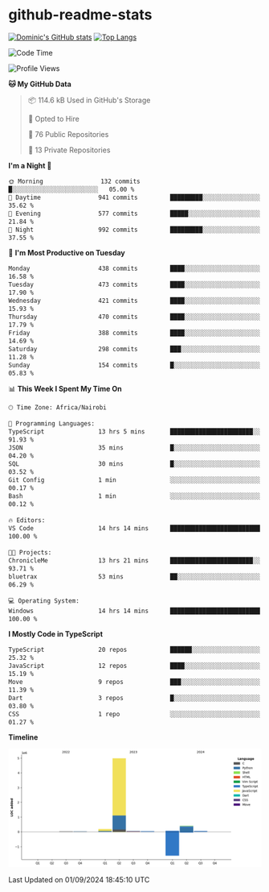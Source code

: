 # github-readme-stats
[![Dominic's GitHub stats](https://github-readme-stats.vercel.app/api?username=Domengo&show_icons=true)](https://github.com/anuraghazra/github-readme-stats)
[![Top Langs](https://github-readme-stats.vercel.app/api/top-langs/?username=Domengo&show_icons=true)](https://github.com/Domengo/github-readme-stats)

<!--START_SECTION:waka-->
![Code Time](http://img.shields.io/badge/Code%20Time-824%20hrs%2052%20mins-blue)

![Profile Views](http://img.shields.io/badge/Profile%20Views-1-blue)

**🐱 My GitHub Data** 

> 📦 114.6 kB Used in GitHub's Storage 
 > 
> 💼 Opted to Hire
 > 
> 📜 76 Public Repositories 
 > 
> 🔑 13 Private Repositories 
 > 
**I'm a Night 🦉** 

```text
🌞 Morning                132 commits         █░░░░░░░░░░░░░░░░░░░░░░░░   05.00 % 
🌆 Daytime                941 commits         █████████░░░░░░░░░░░░░░░░   35.62 % 
🌃 Evening                577 commits         █████░░░░░░░░░░░░░░░░░░░░   21.84 % 
🌙 Night                  992 commits         █████████░░░░░░░░░░░░░░░░   37.55 % 
```
📅 **I'm Most Productive on Tuesday** 

```text
Monday                   438 commits         ████░░░░░░░░░░░░░░░░░░░░░   16.58 % 
Tuesday                  473 commits         ████░░░░░░░░░░░░░░░░░░░░░   17.90 % 
Wednesday                421 commits         ████░░░░░░░░░░░░░░░░░░░░░   15.93 % 
Thursday                 470 commits         ████░░░░░░░░░░░░░░░░░░░░░   17.79 % 
Friday                   388 commits         ████░░░░░░░░░░░░░░░░░░░░░   14.69 % 
Saturday                 298 commits         ███░░░░░░░░░░░░░░░░░░░░░░   11.28 % 
Sunday                   154 commits         █░░░░░░░░░░░░░░░░░░░░░░░░   05.83 % 
```


📊 **This Week I Spent My Time On** 

```text
🕑︎ Time Zone: Africa/Nairobi

💬 Programming Languages: 
TypeScript               13 hrs 5 mins       ███████████████████████░░   91.93 % 
JSON                     35 mins             █░░░░░░░░░░░░░░░░░░░░░░░░   04.20 % 
SQL                      30 mins             █░░░░░░░░░░░░░░░░░░░░░░░░   03.52 % 
Git Config               1 min               ░░░░░░░░░░░░░░░░░░░░░░░░░   00.17 % 
Bash                     1 min               ░░░░░░░░░░░░░░░░░░░░░░░░░   00.12 % 

🔥 Editors: 
VS Code                  14 hrs 14 mins      █████████████████████████   100.00 % 

🐱‍💻 Projects: 
ChronicleMe              13 hrs 21 mins      ███████████████████████░░   93.71 % 
bluetrax                 53 mins             ██░░░░░░░░░░░░░░░░░░░░░░░   06.29 % 

💻 Operating System: 
Windows                  14 hrs 14 mins      █████████████████████████   100.00 % 
```

**I Mostly Code in TypeScript** 

```text
TypeScript               20 repos            ██████░░░░░░░░░░░░░░░░░░░   25.32 % 
JavaScript               12 repos            ████░░░░░░░░░░░░░░░░░░░░░   15.19 % 
Move                     9 repos             ███░░░░░░░░░░░░░░░░░░░░░░   11.39 % 
Dart                     3 repos             █░░░░░░░░░░░░░░░░░░░░░░░░   03.80 % 
CSS                      1 repo              ░░░░░░░░░░░░░░░░░░░░░░░░░   01.27 % 
```



**Timeline**

![Lines of Code chart](https://raw.githubusercontent.com/Domengo/Domengo/main/assets/bar_graph.png)


 Last Updated on 01/09/2024 18:45:10 UTC
<!--END_SECTION:waka-->


